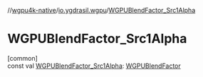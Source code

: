 //[wgpu4k-native](../../index.md)/[io.ygdrasil.wgpu](index.md)/[WGPUBlendFactor_Src1Alpha](-w-g-p-u-blend-factor_-src1-alpha.md)

# WGPUBlendFactor_Src1Alpha

[common]\
const val [WGPUBlendFactor_Src1Alpha](-w-g-p-u-blend-factor_-src1-alpha.md): [WGPUBlendFactor](-w-g-p-u-blend-factor/index.md)